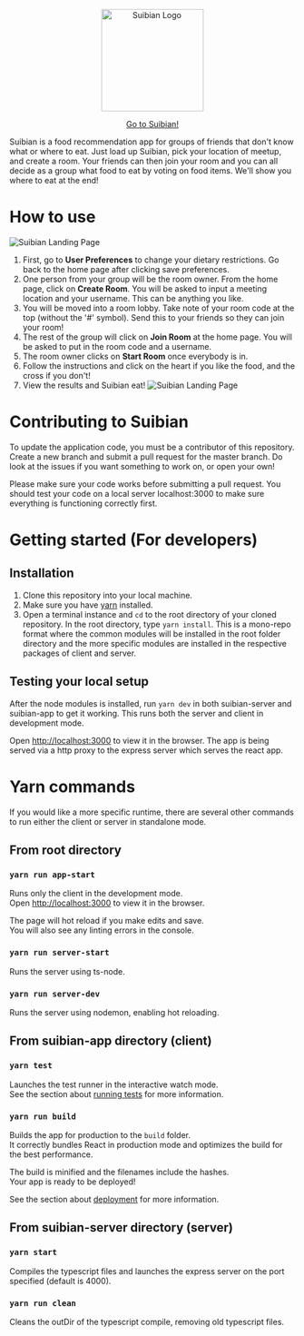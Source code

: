 <p align="center">
  <a href="https://suibian-database.herokuapp.com/">
    <img src="https://i.imgur.com/1vA5pMw.png" width="180px" alt="Suibian Logo" />
  </a>
</p>
<p align="center"><a href="https://suibian-database.herokuapp.com/">Go to Suibian!</a></p>
Suibian is a food recommendation app for groups of friends that don't know what or where to eat. Just load up Suibian, pick your location of meetup, and create a room. Your friends can then join your room and you can all decide as a group what food to eat by voting on food items. We'll show you where to eat at the end!

# How to use
![Suibian Landing Page](https://i.imgur.com/7A0o0Ti.png)
1. First, go to **User Preferences** to change your dietary restrictions. Go back to the home page after clicking save preferences.
2. One person from your group will be the room owner. From the home page, click on **Create Room**. You will be asked to input a meeting location and your username. This can be anything you like.
3. You will be moved into a room lobby. Take note of your room code at the top (without the '#' symbol). Send this to your friends so they can join your room!
4. The rest of the group will click on **Join Room** at the home page. You will be asked to put in the room code and a username.
5. The room owner clicks on **Start Room** once everybody is in.
6. Follow the instructions and click on the heart if you like the food, and the cross if you don't!
7. View the results and Suibian eat!
![Suibian Landing Page](https://i.imgur.com/gIQmqTv.png)

# Contributing to Suibian

To update the application code, you must be a contributor of this repository. Create a new branch and submit a pull request for the master branch. Do look at the issues if you want something to work on, or open your own!

Please make sure your code works before submitting a pull request. You should test your code on a local server localhost:3000 to make sure everything is functioning correctly first. 

# Getting started (For developers)

## Installation
1. Clone this repository into your local machine.
2. Make sure you have [yarn](https://yarnpkg.com/) installed.
3. Open a terminal instance and `cd` to the root directory of your cloned repository. In the root directory, type `yarn install`. This is a mono-repo format where the common modules will be installed in the root folder directory and the more specific modules are installed in the respective packages of client and server.

## Testing your local setup

After the node modules is installed, run `yarn dev` in both suibian-server and suibian-app to get it working. This runs both the server and client in development mode.

Open [http://localhost:3000](http://localhost:3000) to view it in the browser. The app is being served via a http proxy to the express server which serves the react app.

# Yarn commands

If you would like a more specific runtime, there are several other commands to run either the client or server in standalone mode.

## From root directory

### `yarn run app-start`

Runs only the client in the development mode.<br />
Open [http://localhost:3000](http://localhost:3000) to view it in the browser.

The page will hot reload if you make edits and save.<br />
You will also see any linting errors in the console.

### `yarn run server-start`

Runs the server using ts-node.

### `yarn run server-dev`

Runs the server using nodemon, enabling hot reloading.

## From suibian-app directory (client)

### `yarn test`

Launches the test runner in the interactive watch mode.<br />
See the section about [running tests](https://facebook.github.io/create-react-app/docs/running-tests) for more information.

### `yarn run build`

Builds the app for production to the `build` folder.<br />
It correctly bundles React in production mode and optimizes the build for the best performance.

The build is minified and the filenames include the hashes.<br />
Your app is ready to be deployed!

See the section about [deployment](https://facebook.github.io/create-react-app/docs/deployment) for more information.

## From suibian-server directory (server)

### `yarn start`

Compiles the typescript files and launches the express server on the port specified (default is 4000).

### `yarn run clean`

Cleans the outDir of the typescript compile, removing old typescript files.
